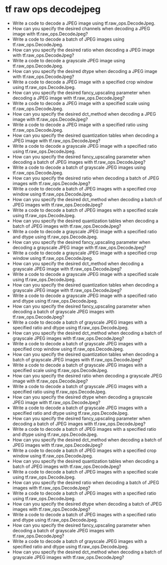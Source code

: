 # tf raw ops decodejpeg

- Write a code to decode a JPEG image using tf.raw_ops.DecodeJpeg.
- How can you specify the desired channels when decoding a JPEG image with tf.raw_ops.DecodeJpeg?
- Write a code to decode a batch of JPEG images using tf.raw_ops.DecodeJpeg.
- How can you specify the desired ratio when decoding a JPEG image with tf.raw_ops.DecodeJpeg?
- Write a code to decode a grayscale JPEG image using tf.raw_ops.DecodeJpeg.
- How can you specify the desired dtype when decoding a JPEG image with tf.raw_ops.DecodeJpeg?
- Write a code to decode a JPEG image with a specified crop window using tf.raw_ops.DecodeJpeg.
- How can you specify the desired fancy_upscaling parameter when decoding a JPEG image with tf.raw_ops.DecodeJpeg?
- Write a code to decode a JPEG image with a specified scale using tf.raw_ops.DecodeJpeg.
- How can you specify the desired dct_method when decoding a JPEG image with tf.raw_ops.DecodeJpeg?
- Write a code to decode a JPEG image with a specified ratio using tf.raw_ops.DecodeJpeg.
- How can you specify the desired quantization tables when decoding a JPEG image with tf.raw_ops.DecodeJpeg?
- Write a code to decode a grayscale JPEG image with a specified ratio using tf.raw_ops.DecodeJpeg.
- How can you specify the desired fancy_upscaling parameter when decoding a batch of JPEG images with tf.raw_ops.DecodeJpeg?
- Write a code to decode a batch of grayscale JPEG images using tf.raw_ops.DecodeJpeg.
- How can you specify the desired ratio when decoding a batch of JPEG images with tf.raw_ops.DecodeJpeg?
- Write a code to decode a batch of JPEG images with a specified crop window using tf.raw_ops.DecodeJpeg.
- How can you specify the desired dct_method when decoding a batch of JPEG images with tf.raw_ops.DecodeJpeg?
- Write a code to decode a batch of JPEG images with a specified scale using tf.raw_ops.DecodeJpeg.
- How can you specify the desired quantization tables when decoding a batch of JPEG images with tf.raw_ops.DecodeJpeg?
- Write a code to decode a grayscale JPEG image with a specified ratio and dtype using tf.raw_ops.DecodeJpeg.
- How can you specify the desired fancy_upscaling parameter when decoding a grayscale JPEG image with tf.raw_ops.DecodeJpeg?
- Write a code to decode a grayscale JPEG image with a specified crop window using tf.raw_ops.DecodeJpeg.
- How can you specify the desired dct_method when decoding a grayscale JPEG image with tf.raw_ops.DecodeJpeg?
- Write a code to decode a grayscale JPEG image with a specified scale using tf.raw_ops.DecodeJpeg.
- How can you specify the desired quantization tables when decoding a grayscale JPEG image with tf.raw_ops.DecodeJpeg?
- Write a code to decode a grayscale JPEG image with a specified ratio and dtype using tf.raw_ops.DecodeJpeg.
- How can you specify the desired fancy_upscaling parameter when decoding a batch of grayscale JPEG images with tf.raw_ops.DecodeJpeg?
- Write a code to decode a batch of grayscale JPEG images with a specified ratio and dtype using tf.raw_ops.DecodeJpeg.
- How can you specify the desired dct_method when decoding a batch of grayscale JPEG images with tf.raw_ops.DecodeJpeg?
- Write a code to decode a batch of grayscale JPEG images with a specified crop window using tf.raw_ops.DecodeJpeg.
- How can you specify the desired quantization tables when decoding a batch of grayscale JPEG images with tf.raw_ops.DecodeJpeg?
- Write a code to decode a batch of grayscale JPEG images with a specified scale using tf.raw_ops.DecodeJpeg.
- How can you specify the desired ratio when decoding a grayscale JPEG image with tf.raw_ops.DecodeJpeg?
- Write a code to decode a batch of grayscale JPEG images with a specified ratio using tf.raw_ops.DecodeJpeg.
- How can you specify the desired dtype when decoding a grayscale JPEG image with tf.raw_ops.DecodeJpeg?
- Write a code to decode a batch of grayscale JPEG images with a specified ratio and dtype using tf.raw_ops.DecodeJpeg.
- How can you specify the desired fancy_upscaling parameter when decoding a batch of JPEG images with tf.raw_ops.DecodeJpeg?
- Write a code to decode a batch of JPEG images with a specified ratio and dtype using tf.raw_ops.DecodeJpeg.
- How can you specify the desired dct_method when decoding a batch of JPEG images with tf.raw_ops.DecodeJpeg?
- Write a code to decode a batch of JPEG images with a specified crop window using tf.raw_ops.DecodeJpeg.
- How can you specify the desired quantization tables when decoding a batch of JPEG images with tf.raw_ops.DecodeJpeg?
- Write a code to decode a batch of JPEG images with a specified scale using tf.raw_ops.DecodeJpeg.
- How can you specify the desired ratio when decoding a batch of JPEG images with tf.raw_ops.DecodeJpeg?
- Write a code to decode a batch of JPEG images with a specified ratio using tf.raw_ops.DecodeJpeg.
- How can you specify the desired dtype when decoding a batch of JPEG images with tf.raw_ops.DecodeJpeg?
- Write a code to decode a batch of JPEG images with a specified ratio and dtype using tf.raw_ops.DecodeJpeg.
- How can you specify the desired fancy_upscaling parameter when decoding a batch of grayscale JPEG images with tf.raw_ops.DecodeJpeg?
- Write a code to decode a batch of grayscale JPEG images with a specified ratio and dtype using tf.raw_ops.DecodeJpeg.
- How can you specify the desired dct_method when decoding a batch of grayscale JPEG images with tf.raw_ops.DecodeJpeg?